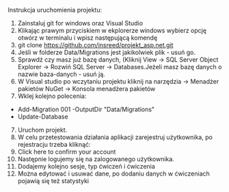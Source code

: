 Instrukcja uruchomienia projektu:
1. Zainstaluj git for windows oraz Visual Studio
2. Klikając prawym przyciskiem w ekplorerze windows wybierz opcję otwórz w terminalu i wpisz następującą komendę
3. git clone https://github.com/insreed/projekt_asp.net.git
4. Jeśli w folderze Data/Migrations jest jakikolwiek plik - usuń go.
5. Sprawdź czy masz już bazę danych, (Kliknij View -> SQL Server Object Explorer -> Rozwiń SQL Server -> Databases.Jeżeli masz bazę danych o nazwie baza-danych - usuń ją.
5. W Visual studio po wczytaniu projektu kliknij na narzędzia -> Menadżer pakietów NuGet -> Konsola menadżera pakietów
6. Wklej kolejno polecenia:
 - Add-Migration 001 -OutputDir "Data/Migrations"
 - Update-Database
7. Uruchom projekt.
8. W celu przetestowania działania aplikacji zarejestruj użytkownika, po rejestracju trzeba kliknąć:
9. Click here to confirm your account
10. Następnie logujemy się na zalogowanego użytkownika.
11. Dodajemy kolejno sesje, typ ćwiczeń i ćwiczenia
12. Można edytować i usuwać dane, po dodaniu danych w ćwiczeniach pojawią się też statystyki
